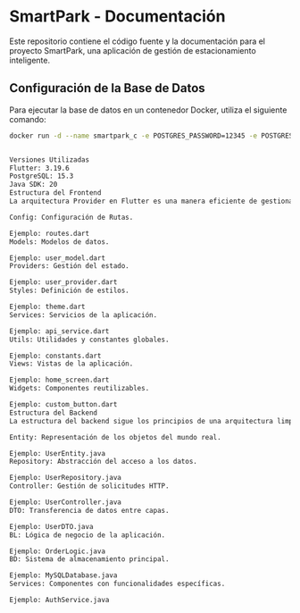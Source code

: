 # SmartPark - Documentación

Este repositorio contiene el código fuente y la documentación para el proyecto SmartPark, una aplicación de gestión de estacionamiento inteligente.

## Configuración de la Base de Datos

Para ejecutar la base de datos en un contenedor Docker, utiliza el siguiente comando:

```bash
docker run -d --name smartpark_c -e POSTGRES_PASSWORD=12345 -e POSTGRES_USER=admin -e POSTGRES_DB=smartpark_db -p 5432:5432 postgres:15.3


Versiones Utilizadas
Flutter: 3.19.6
PostgreSQL: 15.3
Java SDK: 20
Estructura del Frontend
La arquitectura Provider en Flutter es una manera eficiente de gestionar el estado y la inyección de dependencias en una aplicación. Aquí está cómo se organiza la estructura del proyecto:

Config: Configuración de Rutas.

Ejemplo: routes.dart
Models: Modelos de datos.

Ejemplo: user_model.dart
Providers: Gestión del estado.

Ejemplo: user_provider.dart
Styles: Definición de estilos.

Ejemplo: theme.dart
Services: Servicios de la aplicación.

Ejemplo: api_service.dart
Utils: Utilidades y constantes globales.

Ejemplo: constants.dart
Views: Vistas de la aplicación.

Ejemplo: home_screen.dart
Widgets: Componentes reutilizables.

Ejemplo: custom_button.dart
Estructura del Backend
La estructura del backend sigue los principios de una arquitectura limpia y escalable:

Entity: Representación de los objetos del mundo real.

Ejemplo: UserEntity.java
Repository: Abstracción del acceso a los datos.

Ejemplo: UserRepository.java
Controller: Gestión de solicitudes HTTP.

Ejemplo: UserController.java
DTO: Transferencia de datos entre capas.

Ejemplo: UserDTO.java
BL: Lógica de negocio de la aplicación.

Ejemplo: OrderLogic.java
BD: Sistema de almacenamiento principal.

Ejemplo: MySQLDatabase.java
Services: Componentes con funcionalidades específicas.

Ejemplo: AuthService.java
